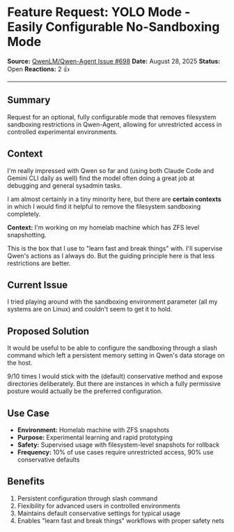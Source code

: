# Feature Request: YOLO Mode - Easily Configurable No-Sandboxing Mode

**Source:** [QwenLM/Qwen-Agent Issue #698](https://github.com/QwenLM/Qwen-Agent/issues/698)
**Date:** August 28, 2025
**Status:** Open
**Reactions:** 2 👍

---

## Summary

Request for an optional, fully configurable mode that removes filesystem sandboxing restrictions in Qwen-Agent, allowing for unrestricted access in controlled experimental environments.

## Context

I'm really impressed with Qwen so far and (using both Claude Code and Gemini CLI daily as well) find the model often doing a great job at debugging and general sysadmin tasks.

I am almost certainly in a tiny minority here, but there are **certain contexts** in which I would find it helpful to remove the filesystem sandboxing completely.

**Context:** I'm working on my homelab machine which has ZFS level snapshotting.

This is the box that I use to "learn fast and break things" with. I'll supervise Qwen's actions as I always do. But the guiding principle here is that less restrictions are better.

## Current Issue

I tried playing around with the sandboxing environment parameter (all my systems are on Linux) and couldn't seem to get it to hold.

## Proposed Solution

It would be useful to be able to configure the sandboxing through a slash command which left a persistent memory setting in Qwen's data storage on the host.

9/10 times I would stick with the (default) conservative method and expose directories deliberately. But there are instances in which a fully permissive posture would actually be the preferred configuration.

## Use Case

- **Environment:** Homelab machine with ZFS snapshots
- **Purpose:** Experimental learning and rapid prototyping
- **Safety:** Supervised usage with filesystem-level snapshots for rollback
- **Frequency:** 10% of use cases require unrestricted access, 90% use conservative defaults

## Benefits

1. Persistent configuration through slash command
2. Flexibility for advanced users in controlled environments
3. Maintains default conservative settings for typical usage
4. Enables "learn fast and break things" workflows with proper safety nets
